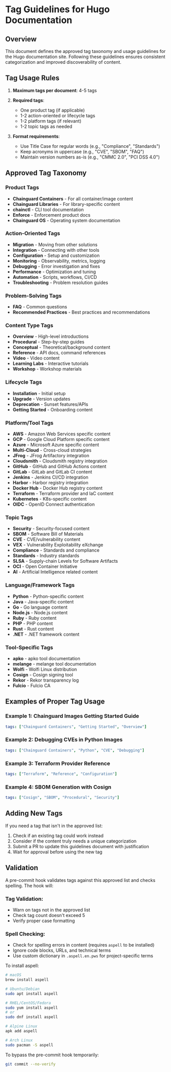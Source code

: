 # Tag Guidelines for Hugo Documentation

## Overview
This document defines the approved tag taxonomy and usage guidelines for the Hugo documentation site. Following these guidelines ensures consistent categorization and improved discoverability of content.

## Tag Usage Rules

1. **Maximum tags per document**: 4-5 tags
2. **Required tags**:
   - One product tag (if applicable)
   - 1-2 action-oriented or lifecycle tags
   - 1-2 platform tags (if relevant)
   - 1-2 topic tags as needed

3. **Format requirements**:
   - Use Title Case for regular words (e.g., "Compliance", "Standards")
   - Keep acronyms in uppercase (e.g., "CVE", "SBOM", "FAQ")
   - Maintain version numbers as-is (e.g., "CMMC 2.0", "PCI DSS 4.0")

## Approved Tag Taxonomy

### Product Tags
- **Chainguard Containers** - For all container/image content
- **Chainguard Libraries** - For library-specific content
- **chainctl** - CLI tool documentation
- **Enforce** - Enforcement product docs
- **Chainguard OS** - Operating system documentation

### Action-Oriented Tags
- **Migration** - Moving from other solutions
- **Integration** - Connecting with other tools
- **Configuration** - Setup and customization
- **Monitoring** - Observability, metrics, logging
- **Debugging** - Error investigation and fixes
- **Performance** - Optimization and tuning
- **Automation** - Scripts, workflows, CI/CD
- **Troubleshooting** - Problem resolution guides

### Problem-Solving Tags
- **FAQ** - Common questions
- **Recommended Practices** - Best practices and recommendations

### Content Type Tags
- **Overview** - High-level introductions
- **Procedural** - Step-by-step guides
- **Conceptual** - Theoretical/background content
- **Reference** - API docs, command references
- **Video** - Video content
- **Learning Labs** - Interactive tutorials
- **Workshop** - Workshop materials

### Lifecycle Tags
- **Installation** - Initial setup
- **Upgrade** - Version updates
- **Deprecation** - Sunset features/APIs
- **Getting Started** - Onboarding content

### Platform/Tool Tags
- **AWS** - Amazon Web Services specific content
- **GCP** - Google Cloud Platform specific content
- **Azure** - Microsoft Azure specific content
- **Multi-Cloud** - Cross-cloud strategies
- **JFrog** - JFrog Artifactory integration
- **Cloudsmith** - Cloudsmith registry integration
- **GitHub** - GitHub and GitHub Actions content
- **GitLab** - GitLab and GitLab CI content
- **Jenkins** - Jenkins CI/CD integration
- **Harbor** - Harbor registry integration
- **Docker Hub** - Docker Hub registry content
- **Terraform** - Terraform provider and IaC content
- **Kubernetes** - K8s-specific content
- **OIDC** - OpenID Connect authentication

### Topic Tags
- **Security** - Security-focused content
- **SBOM** - Software Bill of Materials
- **CVE** - CVE/vulnerability content
- **VEX** - Vulnerability Exploitability eXchange
- **Compliance** - Standards and compliance
- **Standards** - Industry standards
- **SLSA** - Supply-chain Levels for Software Artifacts
- **OCI** - Open Container Initiative
- **AI** - Artificial Intelligence related content

### Language/Framework Tags
- **Python** - Python-specific content
- **Java** - Java-specific content
- **Go** - Go language content
- **Node.js** - Node.js content
- **Ruby** - Ruby content
- **PHP** - PHP content
- **Rust** - Rust content
- **.NET** - .NET framework content

### Tool-Specific Tags
- **apko** - apko tool documentation
- **melange** - melange tool documentation
- **Wolfi** - Wolfi Linux distribution
- **Cosign** - Cosign signing tool
- **Rekor** - Rekor transparency log
- **Fulcio** - Fulcio CA

## Examples of Proper Tag Usage

### Example 1: Chainguard Images Getting Started Guide
```yaml
tags: ["Chainguard Containers", "Getting Started", "Overview"]
```

### Example 2: Debugging CVEs in Python Images
```yaml
tags: ["Chainguard Containers", "Python", "CVE", "Debugging"]
```

### Example 3: Terraform Provider Reference
```yaml
tags: ["Terraform", "Reference", "Configuration"]
```

### Example 4: SBOM Generation with Cosign
```yaml
tags: ["Cosign", "SBOM", "Procedural", "Security"]
```

## Adding New Tags

If you need a tag that isn't in the approved list:
1. Check if an existing tag could work instead
2. Consider if the content truly needs a unique categorization
3. Submit a PR to update this guidelines document with justification
4. Wait for approval before using the new tag

## Validation

A pre-commit hook validates tags against this approved list and checks spelling. The hook will:

### Tag Validation:
- Warn on tags not in the approved list
- Check tag count doesn't exceed 5
- Verify proper case formatting

### Spell Checking:
- Check for spelling errors in content (requires `aspell` to be installed)
- Ignore code blocks, URLs, and technical terms
- Use custom dictionary in `.aspell.en.pws` for project-specific terms

To install aspell:
```bash
# macOS
brew install aspell

# Ubuntu/Debian
sudo apt install aspell

# RHEL/CentOS/Fedora
sudo yum install aspell
# or
sudo dnf install aspell

# Alpine Linux
apk add aspell

# Arch Linux
sudo pacman -S aspell
```

To bypass the pre-commit hook temporarily:
```bash
git commit --no-verify
```